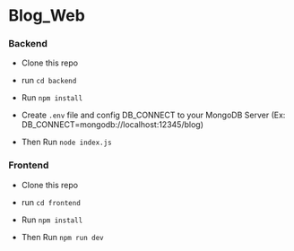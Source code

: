 # Blog_Web

### Backend 

- Clone this repo

- run <code>cd backend</code>
  
- Run <code>npm install</code>

- Create <code>.env</code> file and config DB_CONNECT to your MongoDB Server
  (Ex: DB_CONNECT=mongodb://localhost:12345/blog) 

- Then Run <code>node index.js</code>

### Frontend 

- Clone this repo

- run <code>cd frontend</code>
  
- Run <code>npm install</code>

- Then Run <code>npm run dev</code>
